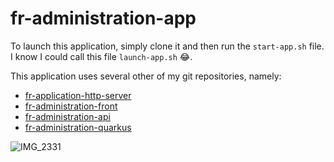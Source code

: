 # fr-administration-app

To launch this application, simply clone it and then run the `start-app.sh` file. I know I could call this file `launch-app.sh` 😂.

This application uses several other of my git repositories, namely:
- [fr-application-http-server](https://github.com/ZieAmara/fr-application-http-server.git)
- [fr-administration-front](https://github.com/ZieAmara/fr-administration-front.git)
- [fr-administration-api](https://github.com/ZieAmara/fr-administration-api.git)
- [fr-administration-quarkus](https://github.com/ZieAmara/fr-administration-quarkus.git)


![IMG_2331](https://github.com/ZieAmara/fr-administration-app/assets/90223980/1c05ca89-d030-43a9-a93d-671485118941)

